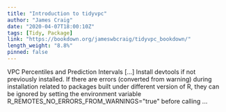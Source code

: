 ```yaml
---
title: "Introduction to tidyvpc"
author: "James Craig"
date: "2020-04-07T18:00:10Z"
tags: [Tidy, Package]
link: "https://bookdown.org/jameswbcraig/tidyvpc_bookdown/"
length_weight: "8.8%"
pinned: false
---
```


VPC Percentiles and Prediction Intervals [...] Install devtools if not previously installed. If there are errors (converted from warning) during installation related to packages built under different version of R, they can be ignored by setting the environment variable R_REMOTES_NO_ERRORS_FROM_WARNINGS="true" before calling ...
